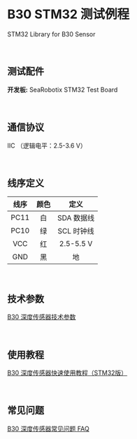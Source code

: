 # B30 STM32 测试例程
STM32 Library for B30 Sensor

<br/>

## 测试配件

**开发板:** SeaRobotix STM32 Test Board

<br/>

## 通信协议

IIC （逻辑电平：2.5-3.6 V）

<br/>
	
## 线序定义

线序|颜色|定义  
:-:|:-:|:-:
PC11|白|SDA 数据线   
PC10|绿|SCL 时钟线
VCC|红|2.5-5.5 V  
GND|黑|地  

<br/>

## 技术参数

[ B30 深度传感器技术参数](http://searobotix.com/b30/specs/)

<br/>

## 使用教程

[ B30 深度传感器快速使用教程（STM32版）](http://searobotix.com/learn/b30-sensor-tutorial-stm32/)

<br/>

## 常见问题

[ B30 深度传感器常见问题 FAQ ](http://searobotix.com/b30/faq/)

<br/>
